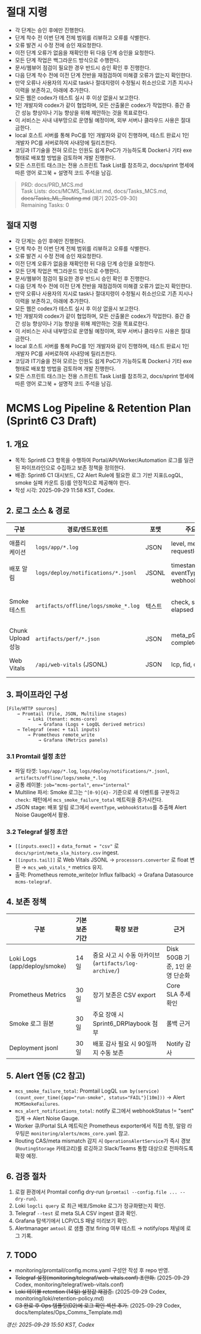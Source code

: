 # 절대 지령
- 각 단계는 승인 후에만 진행한다.
- 단계 착수 전 이번 단계 전체 범위를 리뷰하고 오류를 식별한다.
- 오류 발견 시 수정 전에 승인 재요청한다.
- 이전 단계 오류가 없음을 재확인한 뒤 다음 단계 승인을 요청한다.
- 모든 단계 작업은 백그라운드 방식으로 수행한다.
- 문서/웹뷰어 점검이 필요한 경우 반드시 승인 확인 후 진행한다.
- 다음 단계 착수 전에 이전 단계 전반을 재점검하여 미해결 오류가 없는지 확인한다.
- 만약 오류나 사용자의 지시로 task나 절대지령이 수정될시 취소선으로 기존 지시나 이력을 보존하고, 아래에 추가한다.
- 모든 웹은 codex가 테스트 실시 후 이상 없을시 보고한다.
- 1인 개발자와 codex가 같이 협업하며, 모든 산출물은 codex가 작업한다. 중간 중간 성능 향상이나 기능 향상을 위해 제안하는 것을 목표로한다.
- 이 서비스는 사내 내부망으로 운영될 예정이며, 외부 서버나 클라우드 사용은 절대 금한다.
- local 호스트 서버를 통해 PoC를 1인 개발자와 같이 진행하며, 테스트 완료시 1인 개발자 PC를 서버로하여 사내망에 릴리즈한다.
- 코딩과 IT기술을 전혀 모르는 인원도 쉽게 PoC가 가능하도록 Docker나 기타 exe 형태로 배포할 방법을 검토하며 개발 진행한다.
- 모든 스프린트 태스크는 전용 스프린트 Task List를 참조하고, docs/sprint 명세에 따른 영어 로그북 + 설명적 코드 주석을 남김.

> PRD: docs/PRD_MCS.md  
> Task Lists: docs/MCMS_TaskList.md, docs/Tasks_MCS.md, ~~docs/Tasks_ML_Routing.md~~ (폐기 2025-09-30)  
> Remaining Tasks: 0

## 절대 지령
- 각 단계는 승인 후에만 진행한다.
- 단계 착수 전 이번 단계 전체 범위를 리뷰하고 오류를 식별한다.
- 오류 발견 시 수정 전에 승인 재요청한다.
- 이전 단계 오류가 없음을 재확인한 뒤 다음 단계 승인을 요청한다.
- 모든 단계 작업은 백그라운드 방식으로 수행한다.
- 문서/웹뷰어 점검이 필요한 경우 반드시 승인 확인 후 진행한다.
- 다음 단계 착수 전에 이전 단계 전반을 재점검하여 미해결 오류가 없는지 확인한다.
- 만약 오류나 사용자의 지시로 task나 절대지령이 수정될시 취소선으로 기존 지시나 이력을 보존하고, 아래에 추가한다.
- 모든 웹은 codex가 테스트 실시 후 이상 없을시 보고한다.
- 1인 개발자와 codex가 같이 협업하며, 모든 산출물은 codex가 작업한다. 중간 중간 성능 향상이나 기능 향상을 위해 제안하는 것을 목표로한다.
- 이 서비스는 사내 내부망으로 운영될 예정이며, 외부 서버나 클라우드 사용은 절대 금한다.
- local 호스트 서버를 통해 PoC를 1인 개발자와 같이 진행하며, 테스트 완료시 1인 개발자 PC를 서버로하여 사내망에 릴리즈한다.
- 코딩과 IT기술을 전혀 모르는 인원도 쉽게 PoC가 가능하도록 Docker나 기타 exe 형태로 배포할 방법을 검토하며 개발 진행한다.
- 모든 스프린트 태스크는 전용 스프린트 Task List를 참조하고, docs/sprint 명세에 따른 영어 로그북 + 설명적 코드 주석을 남김.
# MCMS Log Pipeline & Retention Plan (Sprint6 C3 Draft)

## 1. 개요
- 목적: Sprint6 C3 항목을 수행하여 Portal/API/Worker/Automation 로그를 일관된 파이프라인으로 수집하고 보존 정책을 정의한다.
- 배경: Sprint6 C1 대시보드, C2 Alert Rule에 필요한 로그 기반 지표(LogQL, smoke 실패 카운트 등)를 안정적으로 제공해야 한다.
- 작성 시각: 2025-09-29 11:58 KST, Codex.

## 2. 로그 소스 & 경로
| 구분 | 경로/엔드포인트 | 포맷 | 주요 필드 | 소비처 |
|------|----------------|------|-----------|--------|
| 애플리케이션 | `logs/app/*.log` | JSON | level, message, requestId, route | Loki → Grafana Logs |
| 배포 알림 | `logs/deploy/notifications/*.jsonl` | JSONL | timestamp, eventType, webhookStatus | Loki → Deployment Status 패널 |
| Smoke 테스트 | `artifacts/offline/logs/smoke_*.log` | 텍스트 | check, status, elapsed | Loki multiline pipeline → Smoke Matrix |
| Chunk Upload 성능 | `artifacts/perf/*.json` | JSON | meta_p95_ms, complete_p95_ms | Telegraf exec → Prometheus |
| Web Vitals | `/api/web-vitals` (JSONL) | JSON | lcp, fid, cls | Telegraf tail → Prometheus |

## 3. 파이프라인 구성
```
[File/HTTP sources]
    → Promtail (File, JSON, Multiline stages)
        → Loki (tenant: mcms-core)
            → Grafana (Logs + LogQL derived metrics)
    → Telegraf (exec + tail inputs)
        → Prometheus remote_write
            → Grafana (Metrics panels)
```

### 3.1 Promtail 설정 초안
- 파일 타겟: `logs/app/*.log`, `logs/deploy/notifications/*.jsonl`, `artifacts/offline/logs/smoke_*.log`
- 공통 레이블: `job="mcms-portal"`, `env="internal"`
- Multiline 파서: Smoke 로그는 `^[0-9]{4}-` 기준으로 새 이벤트를 구분하고 `check:` 패턴에서 `mcs_smoke_failure_total` 메트릭을 증가시킨다.
- JSON stage: 배포 알림 로그에서 `eventType`, `webhookStatus`를 추출해 Alert Noise Gauge에서 활용.

### 3.2 Telegraf 설정 초안
- `[[inputs.exec]]` + `data_format = "csv"` 로 `docs/sprint/meta_sla_history.csv` ingest.
- `[[inputs.tail]]` 로 Web Vitals JSONL -> `processors.converter` 로 float 변환 → `mcs_web_vitals_*` metrics 유지.
- 출력: Prometheus remote_write(or Influx fallback) → Grafana Datasource `mcms-telegraf`.

## 4. 보존 정책
| 구분 | 기본 보존 기간 | 확장 보관 | 근거 |
|------|---------------|----------|------|
| Loki Logs (app/deploy/smoke) | 14일 | 중요 사고 시 수동 아카이브 (`artifacts/log-archive/`) | Disk 50GB 기준, 1인 운영 단순화 |
| Prometheus Metrics | 30일 | 장기 보존은 CSV export | Core SLA 추세 확인 |
| Smoke 로그 원본 | 30일 | 주요 장애 시 Sprint6_DRPlaybook 첨부 | 롤백 근거 |
| Deployment jsonl | 30일 | 배포 감사 필요 시 90일까지 수동 보존 | Notify 감사 |

## 5. Alert 연동 (C2 참고)
- `mcs_smoke_failure_total`: Promtail LogQL `sum by(service)(count_over_time({app="run-smoke", status="FAIL"}[10m]))` → Alert `MCMSmokeFailures`.
- `mcs_alert_notifications_total`: notify 로그에서 webhookStatus != "sent" 집계 → Alert Noise Gauge.
- Worker 큐/Portal SLA 메트릭은 Prometheus exporter에서 직접 측정, 알람 라우팅은 `monitoring/alerts/mcms_core.yaml` 참고.
- Routing CAS/meta mismatch 감지 시 `OperationsAlertService`가 즉시 경보(`RoutingStorage` 카테고리)를 로깅하고 Slack/Teams 통합 대상으로 전파하도록 확장 예정.

## 6. 검증 절차
1. 로컬 환경에서 Promtail config dry-run (`promtail --config.file ... --dry-run`).
2. Loki `logcli query` 로 최근 배포/Smoke 로그가 정규화됐는지 확인.
3. Telegraf `--test` 로 meta SLA CSV ingest 결과 확인.
4. Grafana 탐색기에서 LCP/CLS 패널 미리보기 확인.
5. Alertmanager `amtool` 로 샘플 경보 firing 여부 테스트 → notify/ops 채널에 로그 기록.

## 7. TODO
- monitoring/promtail/config.mcms.yaml 구성안 작성 후 repo 반영.
- ~~Telegraf 설정(monitoring/telegraf/web-vitals.conf) 초안화.~~ (2025-09-29 Codex, monitoring/telegraf/web-vitals.conf)
- ~~Loki 테이블 retention (14일) 설정값 재검증.~~ (2025-09-29 Codex, monitoring/loki/retention-policy.md)
- ~~C3 완료 후 Ops 템플릿(D2)에 로그 확인 섹션 추가.~~ (2025-09-29 Codex, docs/templates/Ops_Comms_Template.md)

*갱신: 2025-09-29 15:50 KST, Codex*

